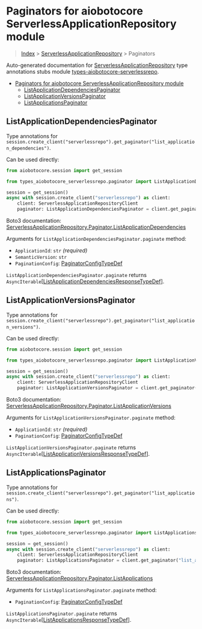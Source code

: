 <a id="paginators-for-aiobotocore-serverlessapplicationrepository-module"></a>

# Paginators for aiobotocore ServerlessApplicationRepository module

> [Index](..) > [ServerlessApplicationRepository](.) > Paginators

Auto-generated documentation for
[ServerlessApplicationRepository](https://boto3.amazonaws.com/v1/documentation/api/latest/reference/services/serverlessrepo.html#ServerlessApplicationRepository)
type annotations stubs module
[types-aiobotocore-serverlessrepo](https://pypi.org/project/types-aiobotocore-serverlessrepo/).

- [Paginators for aiobotocore ServerlessApplicationRepository module](#paginators-for-aiobotocore-serverlessapplicationrepository-module)
  - [ListApplicationDependenciesPaginator](#listapplicationdependenciespaginator)
  - [ListApplicationVersionsPaginator](#listapplicationversionspaginator)
  - [ListApplicationsPaginator](#listapplicationspaginator)

<a id="listapplicationdependenciespaginator"></a>

## ListApplicationDependenciesPaginator

Type annotations for
`session.create_client("serverlessrepo").get_paginator("list_application_dependencies")`.

Can be used directly:

```python
from aiobotocore.session import get_session

from types_aiobotocore_serverlessrepo.paginator import ListApplicationDependenciesPaginator

session = get_session()
async with session.create_client("serverlessrepo") as client:
    client: ServerlessApplicationRepositoryClient
    paginator: ListApplicationDependenciesPaginator = client.get_paginator("list_application_dependencies")
```

Boto3 documentation:
[ServerlessApplicationRepository.Paginator.ListApplicationDependencies](https://boto3.amazonaws.com/v1/documentation/api/latest/reference/services/serverlessrepo.html#ServerlessApplicationRepository.Paginator.ListApplicationDependencies)

Arguments for `ListApplicationDependenciesPaginator.paginate` method:

- `ApplicationId`: `str` *(required)*
- `SemanticVersion`: `str`
- `PaginationConfig`:
  [PaginatorConfigTypeDef](./type_defs.md#paginatorconfigtypedef)

`ListApplicationDependenciesPaginator.paginate` returns
`AsyncIterable`\[[ListApplicationDependenciesResponseTypeDef](./type_defs.md#listapplicationdependenciesresponsetypedef)\].

<a id="listapplicationversionspaginator"></a>

## ListApplicationVersionsPaginator

Type annotations for
`session.create_client("serverlessrepo").get_paginator("list_application_versions")`.

Can be used directly:

```python
from aiobotocore.session import get_session

from types_aiobotocore_serverlessrepo.paginator import ListApplicationVersionsPaginator

session = get_session()
async with session.create_client("serverlessrepo") as client:
    client: ServerlessApplicationRepositoryClient
    paginator: ListApplicationVersionsPaginator = client.get_paginator("list_application_versions")
```

Boto3 documentation:
[ServerlessApplicationRepository.Paginator.ListApplicationVersions](https://boto3.amazonaws.com/v1/documentation/api/latest/reference/services/serverlessrepo.html#ServerlessApplicationRepository.Paginator.ListApplicationVersions)

Arguments for `ListApplicationVersionsPaginator.paginate` method:

- `ApplicationId`: `str` *(required)*
- `PaginationConfig`:
  [PaginatorConfigTypeDef](./type_defs.md#paginatorconfigtypedef)

`ListApplicationVersionsPaginator.paginate` returns
`AsyncIterable`\[[ListApplicationVersionsResponseTypeDef](./type_defs.md#listapplicationversionsresponsetypedef)\].

<a id="listapplicationspaginator"></a>

## ListApplicationsPaginator

Type annotations for
`session.create_client("serverlessrepo").get_paginator("list_applications")`.

Can be used directly:

```python
from aiobotocore.session import get_session

from types_aiobotocore_serverlessrepo.paginator import ListApplicationsPaginator

session = get_session()
async with session.create_client("serverlessrepo") as client:
    client: ServerlessApplicationRepositoryClient
    paginator: ListApplicationsPaginator = client.get_paginator("list_applications")
```

Boto3 documentation:
[ServerlessApplicationRepository.Paginator.ListApplications](https://boto3.amazonaws.com/v1/documentation/api/latest/reference/services/serverlessrepo.html#ServerlessApplicationRepository.Paginator.ListApplications)

Arguments for `ListApplicationsPaginator.paginate` method:

- `PaginationConfig`:
  [PaginatorConfigTypeDef](./type_defs.md#paginatorconfigtypedef)

`ListApplicationsPaginator.paginate` returns
`AsyncIterable`\[[ListApplicationsResponseTypeDef](./type_defs.md#listapplicationsresponsetypedef)\].

